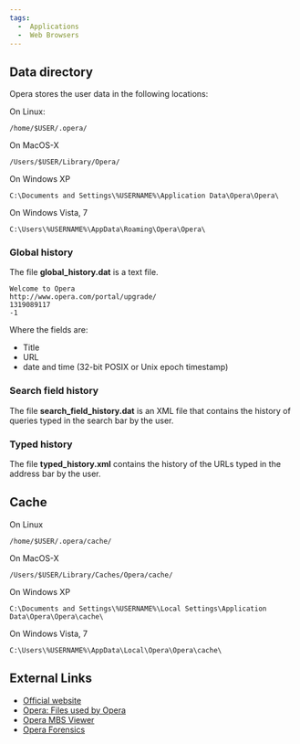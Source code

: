 ```yaml
---
tags:
  -  Applications
  -  Web Browsers
---
```

## Data directory

Opera stores the user data in the following locations:

On Linux:

    /home/$USER/.opera/

On MacOS-X

    /Users/$USER/Library/Opera/

On Windows XP

    C:\Documents and Settings\%USERNAME%\Application Data\Opera\Opera\

On Windows Vista, 7

    C:\Users\%USERNAME%\AppData\Roaming\Opera\Opera\

### Global history

The file **global_history.dat** is a text file.

    Welcome to Opera
    http://www.opera.com/portal/upgrade/
    1319089117
    -1

Where the fields are:

- Title
- URL
- date and time (32-bit POSIX or Unix epoch timestamp)

### Search field history

The file **search_field_history.dat** is an XML file that contains the
history of queries typed in the search bar by the user.

### Typed history

The file **typed_history.xml** contains the history of the URLs typed in
the address bar by the user.

## Cache

On Linux

    /home/$USER/.opera/cache/

On MacOS-X

    /Users/$USER/Library/Caches/Opera/cache/

On Windows XP

    C:\Documents and Settings\%USERNAME%\Local Settings\Application Data\Opera\Opera\cache\

On Windows Vista, 7

    C:\Users\%USERNAME%\AppData\Local\Opera\Opera\cache\

## External Links

- [Official website](http://www.opera.com/)
- [Opera: Files used by Opera](http://www.opera.com/docs/operafiles/)
- [Opera MBS Viewer](http://www.freeviewer.org/mbs/)
- [Opera
  Forensics](http://www.mailxaminer.com/blog/opera-mailbox-forensics/)
